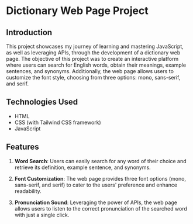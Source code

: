 # Dictionary Web Page Project

## Introduction

This project showcases my journey of learning and mastering JavaScript, as well as leveraging APIs, through the development of a dictionary web page. The objective of this project was to create an interactive platform where users can search for English words, obtain their meanings, example sentences, and synonyms. Additionally, the web page allows users to customize the font style, choosing from three options: mono, sans-serif, and serif.

## Technologies Used

- HTML
- CSS (with Tailwind CSS framework)
- JavaScript

## Features

1. **Word Search**: Users can easily search for any word of their choice and retrieve its definition, example sentence, and synonyms.

2. **Font Customization**: The web page provides three font options (mono, sans-serif, and serif) to cater to the users' preference and enhance readability.

3. **Pronunciation Sound**: Leveraging the power of APIs, the web page allows users to listen to the correct pronunciation of the searched word with just a single click.
